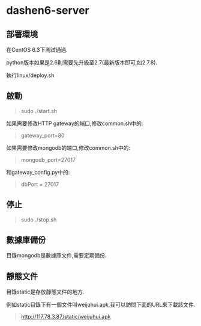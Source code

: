 dashen6-server
=====================

部署環境
---------
在CentOS 6.3下測試通過.

python版本如果是2.6則需要先升級至2.7(最新版本即可,如2.7.8).

執行linux/deploy.sh

啟動
--------
> sudo ./start.sh

如果需要修改HTTP gateway的端口,修改common.sh中的:
> gateway_port=80

如果需要修改mongodb的端口,修改common.sh中的:
> mongodb_port=27017

和gateway_config.py中的:
> dbPort = 27017

停止
--------
> sudo ./stop.sh

數據庫備份
--------
目錄mongodb是數據庫文件,需要定期備份.

靜態文件
--------
目錄static是存放靜態文件的地方.

例如static目錄下有一個文件叫weijuhui.apk,我可以訪問下面的URL來下載該文件.

> http://117.78.3.87/static/weijuhui.apk

